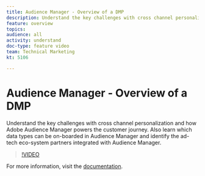 ```yaml
---
title: Audience Manager - Overview of a DMP
description: Understand the key challenges with cross channel personalization and how Adobe Audience Manager powers the customer journey. Also learn which data types can be on-boarded in Audience Manager and identify the ad-tech eco-system partners integrated with Audience Manager.
feature: overview
topics: 
audience: all
activity: understand
doc-type: feature video
team: Technical Marketing
kt: 5106

---
```


# Audience Manager - Overview of a DMP

Understand the key challenges with cross channel personalization and how Adobe Audience Manager powers the customer journey. Also learn which data types can be on-boarded in Audience Manager and identify the ad-tech eco-system partners integrated with Audience Manager.

>[!VIDEO](https://video.tv.adobe.com/v/33894/?quality=12)

For more information, visit the [documentation](https://docs.adobe.com/content/help/en/audience-manager/user-guide/overview/aam-overview.html).
